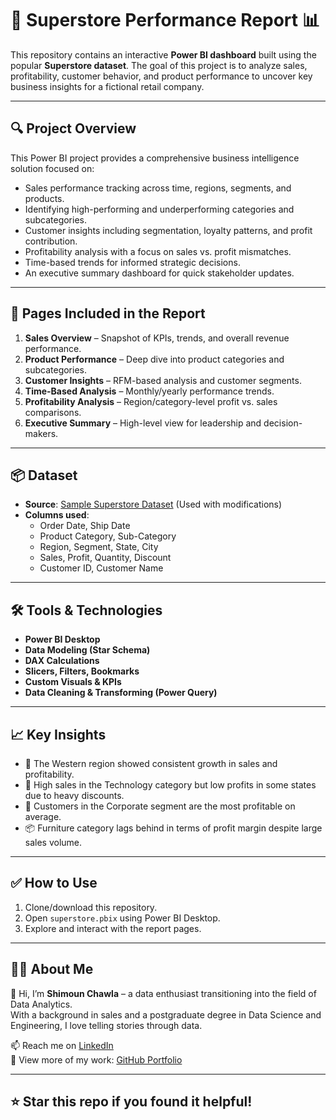 # 🛒 Superstore Performance Report 📊

This repository contains an interactive **Power BI dashboard** built using the popular **Superstore dataset**. The goal of this project is to analyze sales, profitability, customer behavior, and product performance to uncover key business insights for a fictional retail company.

---

## 🔍 Project Overview

This Power BI project provides a comprehensive business intelligence solution focused on:
- Sales performance tracking across time, regions, segments, and products.
- Identifying high-performing and underperforming categories and subcategories.
- Customer insights including segmentation, loyalty patterns, and profit contribution.
- Profitability analysis with a focus on sales vs. profit mismatches.
- Time-based trends for informed strategic decisions.
- An executive summary dashboard for quick stakeholder updates.

---

## 📁 Pages Included in the Report

1. **Sales Overview** – Snapshot of KPIs, trends, and overall revenue performance.
2. **Product Performance** – Deep dive into product categories and subcategories.
3. **Customer Insights** – RFM-based analysis and customer segments.
4. **Time-Based Analysis** – Monthly/yearly performance trends.
5. **Profitability Analysis** – Region/category-level profit vs. sales comparisons.
6. **Executive Summary** – High-level view for leadership and decision-makers.

---

## 📦 Dataset

- **Source**: [Sample Superstore Dataset](https://www.kaggle.com/datasets/vivek468/superstore-dataset-final) (Used with modifications)
- **Columns used**:
  - Order Date, Ship Date
  - Product Category, Sub-Category
  - Region, Segment, State, City
  - Sales, Profit, Quantity, Discount
  - Customer ID, Customer Name

---

## 🛠 Tools & Technologies

- **Power BI Desktop**
- **Data Modeling (Star Schema)**
- **DAX Calculations**
- **Slicers, Filters, Bookmarks**
- **Custom Visuals & KPIs**
- **Data Cleaning & Transforming (Power Query)**

---

## 📈 Key Insights

- 📍 The Western region showed consistent growth in sales and profitability.
- 🔴 High sales in the Technology category but low profits in some states due to heavy discounts.
- 🧠 Customers in the Corporate segment are the most profitable on average.
- 📦 Furniture category lags behind in terms of profit margin despite large sales volume.

---

## ✅ How to Use

1. Clone/download this repository.
2. Open `superstore.pbix` using Power BI Desktop.
3. Explore and interact with the report pages.

---

## 🙋‍♂️ About Me

👋 Hi, I’m **Shimoun Chawla** – a data enthusiast transitioning into the field of Data Analytics.  
With a background in sales and a postgraduate degree in Data Science and Engineering, I love telling stories through data.

📫 Reach me on [LinkedIn](https://www.linkedin.com/in/shimoun-chawla/)  
🔗 View more of my work: [GitHub Portfolio](https://github.com/ShimounChawla)

---

## ⭐ Star this repo if you found it helpful!
